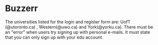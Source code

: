 # Buzzerr
The universities listed for the login and register form are: UofT (@utoronto.ca) , Western(@uwo.ca) and York(@yorku.ca). 
There must be an "error" when users try signing up with personal e-mails. 
It must state that you can only sign up with your edu account. 
